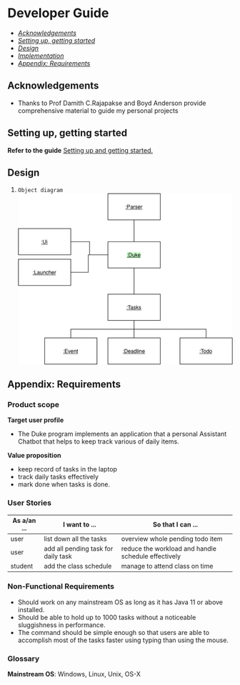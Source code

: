 # Developer Guide

* *[Acknowledgements](DeveloperGuide.md#acknowledgements)*
* *[Setting up, getting started](DeveloperGuide.md#setting-up-getting-started)*
* *[Design](DeveloperGuide.md#design)*
* *[Implementation](DeveloperGuide.md#implementation-sequence-diagram)*
* *[Appendix: Requirements](DeveloperGuide.md#appendix-requirements)*


## Acknowledgements

* Thanks to Prof Damith C.Rajapakse and Boyd Anderson provide comprehensive material to guide my personal projects

## Setting up, getting started
**Refer to the guide** <a href="https://jr-mojito.github.io/ip/UserGuide.html">Setting up and getting started.</a>

## Design

1. ```Object diagram```<br/>
   ![](ObjectDiagram.png)


## Appendix: Requirements

### Product scope

**Target user profile**

* The Duke program implements an application that
  a personal Assistant Chatbot that helps to keep track various of daily items.

**Value proposition**

* keep record of tasks in the laptop
* track daily tasks effectively
* mark done when tasks is done.

### User Stories

| As a/an ...              | I want to ...                                                                   | So that I can ...|
|--------------------------|---------------------------------------------------------------------------------|------------------|
| user                     | list down all the tasks                                                         |overview whole pending todo item|
| user                     | add all pending task for daily task                                             |reduce the workload and handle schedule effectively|
| student                  | add the class schedule                                                          |manage to attend class on time|


### Non-Functional Requirements

* Should work on any mainstream OS as long as it has Java 11 or above installed.
* Should be able to hold up to 1000 tasks without a noticeable sluggishness in performance.
* The command should be simple enough so that users are able to accomplish most of the tasks faster using typing than using the mouse.

### Glossary

**Mainstream OS**:  Windows, Linux, Unix, OS-X